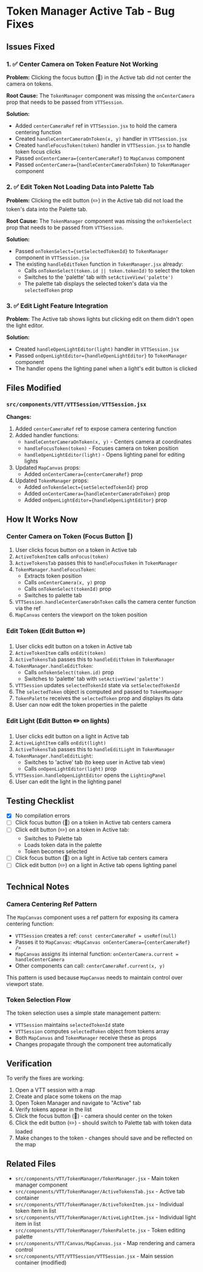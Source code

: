 # Token Manager Active Tab - Bug Fixes

## Issues Fixed

### 1. ✅ Center Camera on Token Feature Not Working
**Problem:** Clicking the focus button (🎯) in the Active tab did not center the camera on tokens.

**Root Cause:** The `TokenManager` component was missing the `onCenterCamera` prop that needs to be passed from `VTTSession`.

**Solution:**
- Added `centerCameraRef` ref in `VTTSession.jsx` to hold the camera centering function
- Created `handleCenterCameraOnToken(x, y)` handler in `VTTSession.jsx`
- Created `handleFocusToken(token)` handler in `VTTSession.jsx` to handle token focus clicks
- Passed `onCenterCamera={centerCameraRef}` to `MapCanvas` component
- Passed `onCenterCamera={handleCenterCameraOnToken}` to `TokenManager` component

### 2. ✅ Edit Token Not Loading Data into Palette Tab
**Problem:** Clicking the edit button (✏️) in the Active tab did not load the token's data into the Palette tab.

**Root Cause:** The `TokenManager` component was missing the `onTokenSelect` prop that needs to be passed from `VTTSession`.

**Solution:**
- Passed `onTokenSelect={setSelectedTokenId}` to `TokenManager` component in `VTTSession.jsx`
- The existing `handleEditToken` function in `TokenManager.jsx` already:
  - Calls `onTokenSelect(token.id || token.tokenId)` to select the token
  - Switches to the 'palette' tab with `setActiveView('palette')`
  - The palette tab displays the selected token's data via the `selectedToken` prop

### 3. ✅ Edit Light Feature Integration
**Problem:** The Active tab shows lights but clicking edit on them didn't open the light editor.

**Solution:**
- Created `handleOpenLightEditor(light)` handler in `VTTSession.jsx`
- Passed `onOpenLightEditor={handleOpenLightEditor}` to `TokenManager` component
- The handler opens the lighting panel when a light's edit button is clicked

## Files Modified

### `src/components/VTT/VTTSession/VTTSession.jsx`

**Changes:**
1. Added `centerCameraRef` ref to expose camera centering function
2. Added handler functions:
   - `handleCenterCameraOnToken(x, y)` - Centers camera at coordinates
   - `handleFocusToken(token)` - Focuses camera on token position
   - `handleOpenLightEditor(light)` - Opens lighting panel for editing lights
3. Updated `MapCanvas` props:
   - Added `onCenterCamera={centerCameraRef}` prop
4. Updated `TokenManager` props:
   - Added `onTokenSelect={setSelectedTokenId}` prop
   - Added `onCenterCamera={handleCenterCameraOnToken}` prop
   - Added `onOpenLightEditor={handleOpenLightEditor}` prop

## How It Works Now

### Center Camera on Token (Focus Button 🎯)
1. User clicks focus button on a token in Active tab
2. `ActiveTokenItem` calls `onFocus(token)`
3. `ActiveTokensTab` passes this to `handleFocusToken` in `TokenManager`
4. `TokenManager.handleFocusToken`:
   - Extracts token position
   - Calls `onCenterCamera(x, y)` prop
   - Calls `onTokenSelect(tokenId)` prop
   - Switches to palette tab
5. `VTTSession.handleCenterCameraOnToken` calls the camera center function via the ref
6. `MapCanvas` centers the viewport on the token position

### Edit Token (Edit Button ✏️)
1. User clicks edit button on a token in Active tab
2. `ActiveTokenItem` calls `onEdit(token)`
3. `ActiveTokensTab` passes this to `handleEditToken` in `TokenManager`
4. `TokenManager.handleEditToken`:
   - Calls `onTokenSelect(token.id)` prop
   - Switches to 'palette' tab with `setActiveView('palette')`
5. `VTTSession` updates `selectedTokenId` state via `setSelectedTokenId`
6. The `selectedToken` object is computed and passed to `TokenManager`
7. `TokenPalette` receives the `selectedToken` prop and displays its data
8. User can now edit the token properties in the palette

### Edit Light (Edit Button ✏️ on lights)
1. User clicks edit button on a light in Active tab
2. `ActiveLightItem` calls `onEdit(light)`
3. `ActiveTokensTab` passes this to `handleEditLight` in `TokenManager`
4. `TokenManager.handleEditLight`:
   - Switches to 'active' tab (to keep user in Active tab view)
   - Calls `onOpenLightEditor(light)` prop
5. `VTTSession.handleOpenLightEditor` opens the `LightingPanel`
6. User can edit the light in the lighting panel

## Testing Checklist

- [x] No compilation errors
- [ ] Click focus button (🎯) on a token in Active tab centers camera
- [ ] Click edit button (✏️) on a token in Active tab:
  - Switches to Palette tab
  - Loads token data in the palette
  - Token becomes selected
- [ ] Click focus button (🎯) on a light in Active tab centers camera
- [ ] Click edit button (✏️) on a light in Active tab opens lighting panel

## Technical Notes

### Camera Centering Ref Pattern
The `MapCanvas` component uses a ref pattern for exposing its camera centering function:
- `VTTSession` creates a ref: `const centerCameraRef = useRef(null)`
- Passes it to `MapCanvas`: `<MapCanvas onCenterCamera={centerCameraRef} />`
- `MapCanvas` assigns its internal function: `onCenterCamera.current = handleCenterCamera`
- Other components can call: `centerCameraRef.current(x, y)`

This pattern is used because `MapCanvas` needs to maintain control over viewport state.

### Token Selection Flow
The token selection uses a simple state management pattern:
- `VTTSession` maintains `selectedTokenId` state
- `VTTSession` computes `selectedToken` object from tokens array
- Both `MapCanvas` and `TokenManager` receive these as props
- Changes propagate through the component tree automatically

## Verification

To verify the fixes are working:
1. Open a VTT session with a map
2. Create and place some tokens on the map
3. Open Token Manager and navigate to "Active" tab
4. Verify tokens appear in the list
5. Click the focus button (🎯) - camera should center on the token
6. Click the edit button (✏️) - should switch to Palette tab with token data loaded
7. Make changes to the token - changes should save and be reflected on the map

## Related Files

- `src/components/VTT/TokenManager/TokenManager.jsx` - Main token manager component
- `src/components/VTT/TokenManager/ActiveTokensTab.jsx` - Active tab container
- `src/components/VTT/TokenManager/ActiveTokenItem.jsx` - Individual token item in list
- `src/components/VTT/TokenManager/ActiveLightItem.jsx` - Individual light item in list
- `src/components/VTT/TokenManager/TokenPalette.jsx` - Token editing palette
- `src/components/VTT/Canvas/MapCanvas.jsx` - Map rendering and camera control
- `src/components/VTT/VTTSession/VTTSession.jsx` - Main session container (modified)
